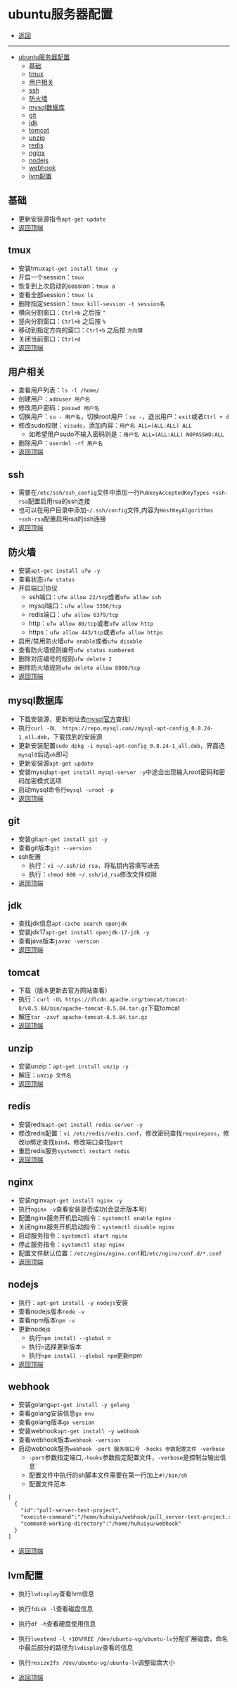 # ubuntu服务器配置

- [返回](./README.md)

---

- [ubuntu服务器配置](#ubuntu服务器配置)
  - [基础](#基础)
  - [tmux](#tmux)
  - [用户相关](#用户相关)
  - [ssh](#ssh)
  - [防火墙](#防火墙)
  - [mysql数据库](#mysql数据库)
  - [git](#git)
  - [jdk](#jdk)
  - [tomcat](#tomcat)
  - [unzip](#unzip)
  - [redis](#redis)
  - [nginx](#nginx)
  - [nodejs](#nodejs)
  - [webhook](#webhook)
  - [lvm配置](#lvm配置)

## 基础

- 更新安装源指令`apt-get update`
- [返回顶端](#ubuntu服务器配置)

## tmux

- 安装tmux`apt-get install tmux -y`
- 开启一个session：`tmux`
- 恢复到上次启动的session：`tmux a`
- 查看全部session：`tmux ls`
- 删除指定session：`tmux kill-session -t session名`
- 横向分割窗口：`Ctrl+b` 之后按 `"`
- 竖向分割窗口：`Ctrl+b` 之后按 `%`
- 移动到指定方向的窗口：`Ctrl+b` 之后按 `方向键`
- 关闭当前窗口：`Ctrl+d`
- [返回顶端](#ubuntu服务器配置)

## 用户相关

- 查看用户列表：`ls -l /home/`
- 创建用户：`adduser 用户名`
- 修改用户密码：`passwd 用户名`
- 切换用户：`su - 用户名`，切换root用户：`su -`，退出用户：`exit`或者`Ctrl + d`
- 修改sudo权限：`visudo`，添加内容：`用户名 ALL=(ALL:ALL) ALL`
  - 如希望用户sudo不输入密码则是：`用户名 ALL=(ALL:ALL) NOPASSWD:ALL`
- 删除用户：`userdel -rf 用户名`
- [返回顶端](#ubuntu服务器配置)

## ssh

- 需要在`/etc/ssh/ssh_config`文件中添加一行`PubkeyAcceptedKeyTypes +ssh-rsa`配置启用rsa的ssh连接
- 也可以在用户目录中添加`~/.ssh/config`文件,内容为`HostKeyAlgorithms +ssh-rsa`配置启用rsa的ssh连接
- [返回顶端](#ubuntu服务器配置)

## 防火墙

- 安装`apt-get install ufw -y`
- 查看状态`ufw status`
- 开启端口|协议
  - ssh端口：`ufw allow 22/tcp`或者`ufw allow ssh`
  - mysql端口：`ufw allow 3306/tcp`
  - redis端口：`ufw allow 6379/tcp`
  - http：`ufw allow 80/tcp`或者`ufw allow http`
  - https：`ufw allow 443/tcp`或者`ufw allow https`
- 启用/禁用防火墙`ufw enable`或者`ufw disable`
- 查看防火墙规则编号`ufw status numbered`
- 删除对应编号的规则`ufw delete 2`
- 删除防火墙规则`ufw delete allow 8080/tcp`
- [返回顶端](#ubuntu服务器配置)

## mysql数据库

- 下载安装源，更新地址去[mysql官方](https://www.mysql.com/)查找）
- 执行`curl -OL  https://repo.mysql.com//mysql-apt-config_0.8.24-1_all.deb`，下载找到的安装源
- 更新安装配置`sudo dpkg -i mysql-apt-config_0.8.24-1_all.deb`，界面选`mysql8`后选`ok`即可
- 更新安装源`apt-get update`
- 安装mysql`apt-get install mysql-server -y`中途会出现输入root密码和密码加密模式选项
- 启动mysql命令行`mysql -uroot -p`
- [返回顶端](#ubuntu服务器配置)

## git

- 安装git`apt-get install git -y`
- 查看git版本`git --version`
- ssh配置
  - 执行：`vi ~/.ssh/id_rsa`，将私钥内容填写进去
  - 执行：`chmod 600 ~/.ssh/id_rsa`修改文件权限
- [返回顶端](#ubuntu服务器配置)

## jdk

- 查找jdk信息`apt-cache search openjdk`
- 安装jdk17`apt-get install openjdk-17-jdk -y`
- 查看java版本`javac -version`
- [返回顶端](#ubuntu服务器配置)

## tomcat

- 下载（版本更新去官方网站查看）
- 执行：`curl -OL https://dlcdn.apache.org/tomcat/tomcat-8/v8.5.84/bin/apache-tomcat-8.5.84.tar.gz`下载tomcat
- 解压`tar -zxvf apache-tomcat-8.5.84.tar.gz`
- [返回顶端](#ubuntu服务器配置)

## unzip
  
- 安装unzip：`apt-get install unzip -y`
- 解压：`unzip 文件名`
- [返回顶端](#ubuntu服务器配置)
  
## redis

- 安装redis`apt-get install redis-server -y`
- 修改redis配置：`vi /etc/redis/redis.conf`，修改密码查找`requirepass`，修改ip绑定查找`bind`，修改端口查找`port`
- 重启redis服务`systemctl restart redis`
- [返回顶端](#ubuntu服务器配置)

## nginx

- 安装nginx`apt-get install nginx -y`
- 执行`nginx -v`查看安装是否成功(会显示版本号)
- 配置nginx服务开机启动指令：`systemctl enable nginx`
- 关闭nginx服务开机启动指令：`systemctl disable nginx`
- 启动服务指令：`systemctl start nginx`
- 停止服务指令：`systemctl stop nginx`
- 配置文件默认位置：`/etc/nginx/nginx.conf`和`/etc/nginx/conf.d/*.conf`
- [返回顶端](#ubuntu服务器配置)

## nodejs

- 执行：`apt-get install -y nodejs`安装
- 查看nodejs版本`node -v`
- 查看npm版本`npm -v`
- 更新nodejs
  - 执行`npm install --global n`
  - 执行`n`选择更新版本
  - 执行`npm install --global npm`更新npm
- [返回顶端](#ubuntu服务器配置)

## webhook

- 安装golang`apt-get install -y golang`
- 查看golang安装信息`go env`
- 查看golang版本`go version`
- 安装webhook`apt-get install -y webhook`
- 查看webhook版本`webhook -version`
- 启动webhook服务`webhook -port 服务端口号 -hooks 参数配置文件 -verbose`
  - `-port`参数指定端口,`-hooks`参数指定配置文件，`-verbose`是控制台输出信息`
  - 配置文件中执行的sh脚本文件需要在第一行加上`#!/bin/sh`
  - 配置文件范本

```txt
[
  {
    "id":"pull-server-test-project",
    "execute-command":"/home/huhuiyu/webhook/pull_server-test-project.sh",
    "command-working-directory":"/home/huhuiyu/webhook"
  }
]
```

- [返回顶端](#ubuntu服务器配置)

## lvm配置

- 执行`lvdisplay`查看lvm信息
- 执行`fdisk -l`查看磁盘信息
- 执行`df -h`查看硬盘使用信息
- 执行`lvextend -l +10%FREE /dev/ubuntu-vg/ubuntu-lv`分配扩展磁盘，命名中最后部分的路径为`lvdisplay`查看的信息
- 执行`resize2fs /dev/ubuntu-vg/ubuntu-lv`调整磁盘大小

- [返回顶端](#ubuntu服务器配置)

<!-- js处理背景和css样式 -->
<script type="module" src="https://huhuiyu.top/js/github.js"></script>
